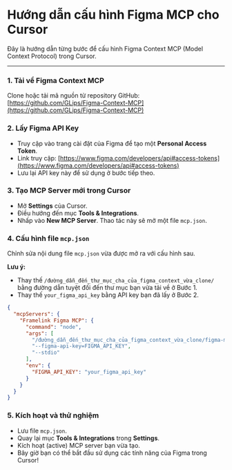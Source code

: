 # Hướng dẫn cấu hình Figma MCP cho Cursor

Đây là hướng dẫn từng bước để cấu hình Figma Context MCP (Model Context Protocol) trong Cursor.

---

### 1. Tải về Figma Context MCP

Clone hoặc tải mã nguồn từ repository GitHub:
[https://github.com/GLips/Figma-Context-MCP](https://github.com/GLips/Figma-Context-MCP)

### 2. Lấy Figma API Key

- Truy cập vào trang cài đặt của Figma để tạo một **Personal Access Token**.
- Link truy cập: [https://www.figma.com/developers/api#access-tokens](https://www.figma.com/developers/api#access-tokens)
- Lưu lại API key này để sử dụng ở bước tiếp theo.

### 3. Tạo MCP Server mới trong Cursor

- Mở **Settings** của Cursor.
- Điều hướng đến mục **Tools & Integrations**.
- Nhấp vào **New MCP Server**. Thao tác này sẽ mở một file `mcp.json`.

### 4. Cấu hình file `mcp.json`

Chỉnh sửa nội dung file `mcp.json` vừa được mở ra với cấu hình sau.

**Lưu ý:**
- Thay thế `/đường_dẫn_đến_thư_mục_cha_của_figma_context_vừa_clone/` bằng đường dẫn tuyệt đối đến thư mục bạn vừa tải về ở Bước 1.
- Thay thế `your_figma_api_key` bằng API key bạn đã lấy ở Bước 2.

```json
{
  "mcpServers": {
    "Framelink Figma MCP": {
      "command": "node",
      "args": [
        "/đường_dẫn_đến_thư_mục_cha_của_figma_context_vừa_clone/figma-mcp/dist/cli.js",
        "--figma-api-key=FIGMA_API_KEY",
        "--stdio"
      ],
      "env": {
        "FIGMA_API_KEY": "your_figma_api_key"
      }
    }
  }
}
```

### 5. Kích hoạt và thử nghiệm

- Lưu file `mcp.json`.
- Quay lại mục **Tools & Integrations** trong **Settings**.
- Kích hoạt (active) MCP server bạn vừa tạo.
- Bây giờ bạn có thể bắt đầu sử dụng các tính năng của Figma trong Cursor!
